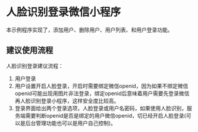 # 人脸识别登录微信小程序

本示例程序实现了，添加用户、删除用户、用户列表、和用户登录功能。

## 建议使用流程

人脸识别登录建议流程：

1. 用户登录
2. 用户设置开启人脸登录，开启时需要绑定微信openid，因为如果不绑定微信openid可能出现用图片非法登录，绑定openid后意味着用户需要先登录微信再人脸识别登录小程序，这样安全度比较高。
3. 登录界面给出两个登录选项，人脸登录或用户名密码，如果使用人脸识别，服务端需要判断openid是否是绑定的用户微信openid，切已经开启人脸登录(可以是后台管理功能也可以是用户自己控制)。